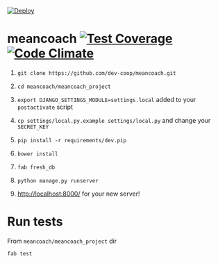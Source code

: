 [![Deploy](https://www.herokucdn.com/deploy/button.png)](https://heroku.com/deploy)

meancoach [![Test Coverage](https://codeclimate.com/github/dev-coop/meancoach/badges/coverage.svg)](https://codeclimate.com/github/dev-coop/meancoach/coverage) [![Code Climate](https://codeclimate.com/github/dev-coop/meancoach/badges/gpa.svg)](https://codeclimate.com/github/dev-coop/meancoach)
=========

1. `git clone https://github.com/dev-coop/meancoach.git`

2. `cd meancoach/meancoach_project`

3. `export DJANGO_SETTINGS_MODULE=settings.local` added to your `postactivate` script

4. `cp settings/local.py.example settings/local.py` and change your `SECRET_KEY`

5. `pip install -r requirements/dev.pip`

6. `bower install`

7. `fab fresh_db`

8. `python manage.py runserver`

9. [http://localhost:8000/](http://localhost:8000/) for your new server!

# Run tests

From `meancoach/meancoach_project` dir

`fab test`
